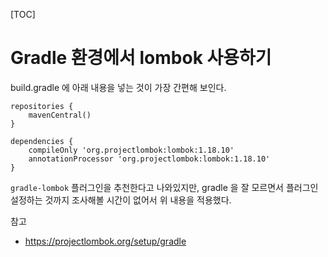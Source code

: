 [TOC]

# Gradle 환경에서 lombok 사용하기

build.gradle 에 아래 내용을 넣는 것이 가장 간편해 보인다.


```
repositories {
	mavenCentral()
}

dependencies {
	compileOnly 'org.projectlombok:lombok:1.18.10'
	annotationProcessor 'org.projectlombok:lombok:1.18.10'
}
```

`gradle-lombok` 플러그인을 추천한다고 나와있지만, gradle 을 잘 모르면서 플러그인 설정하는 것까지 조사해볼 시간이 없어서 위 내용을 적용했다.

참고
- https://projectlombok.org/setup/gradle
